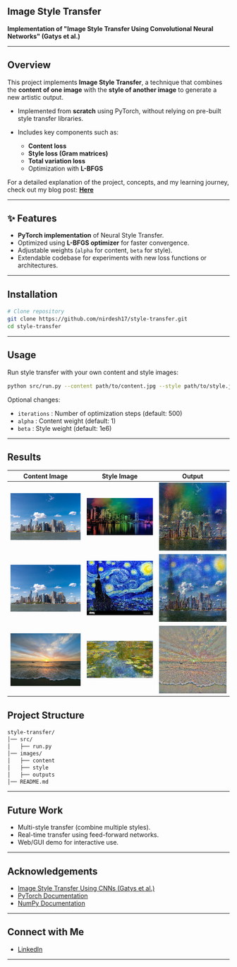 

## Image Style Transfer

**Implementation of "Image Style Transfer Using Convolutional Neural Networks" (Gatys et al.)**

---

## Overview

This project implements **Image Style Transfer**, a technique that combines the **content of one image** with the **style of another image** to generate a new artistic output.

* Implemented from **scratch** using PyTorch, without relying on pre-built style transfer libraries.
* Includes key components such as:

  * **Content loss**
  * **Style loss (Gram matrices)**
  * **Total variation loss**
  * Optimization with **L-BFGS**

 For a detailed explanation of the project, concepts, and my learning journey, check out my blog post: **[Here](https://nirdeshdevadiya.me/blog/image-style-transfer.html)**

---

## ✨ Features

* **PyTorch implementation** of Neural Style Transfer.
* Optimized using **L-BFGS optimizer** for faster convergence.
* Adjustable weights (`alpha` for content, `beta` for style).
* Extendable codebase for experiments with new loss functions or architectures.

---

##  Installation

```bash
# Clone repository
git clone https://github.com/nirdesh17/style-transfer.git
cd style-transfer
```

---

##  Usage

Run style transfer with your own content and style images:

```bash
python src/run.py --content path/to/content.jpg --style path/to/style.jpg --output output.jpg
```

Optional changes:

* `iterations` : Number of optimization steps (default: 500)
* `alpha` : Content weight (default: 1)
* `beta` : Style weight (default: 1e6)

---

##  Results

| Content Image | Style Image | Output |
| ------------- | ----------- | ------ |
| <img src="images/content/Manhattan-Skyline_by_Laurence-Norah-2.jpg" width="500"> | <img src="images/style/colour_city.jpg" width="500"> | <img src="images/outputs/skyline-color.jpg" width="500"> |
| <img src="images/content/Manhattan-Skyline_by_Laurence-Norah-2.jpg" width="500"> | <img src="images/style/starry.jpg" width="500"> | <img src="images/outputs/skyline-starry.jpg" width="500"> |
| <img src="images/content/beach-sun-set.jpg" width="500"> | <img src="images/style/water-lilly.jpeg" width="500"> | <img src="images/outputs/beach-waterlilly.jpg" width="500"> |



##  Project Structure

```
style-transfer/
│── src/                
│   ├── run.py          
│── images/            
│   ├── content
│   ├── style
│   ├── outputs
│── README.md           
```

---

##  Future Work

* Multi-style transfer (combine multiple styles).
* Real-time transfer using feed-forward networks.
* Web/GUI demo for interactive use.

---

##  Acknowledgements

* [Image Style Transfer Using CNNs (Gatys et al.)](https://www.cv-foundation.org/openaccess/content_cvpr_2016/papers/Gatys_Image_Style_Transfer_CVPR_2016_paper.pdf)
* [PyTorch Documentation](https://pytorch.org/docs/stable/index.html)
* [NumPy Documentation](https://numpy.org/doc/)

---

##  Connect with Me

* [LinkedIn](https://www.linkedin.com/in/nirdesh-devadiya)

---

